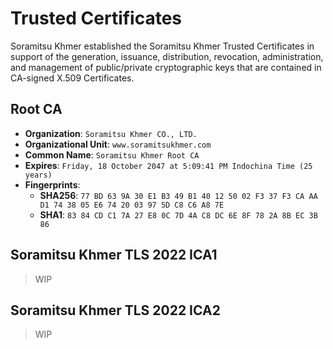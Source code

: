 # Trusted Certificates

Soramitsu Khmer established the Soramitsu Khmer Trusted Certificates in support of the generation, issuance, distribution, revocation, administration, and management of public/private cryptographic keys that are contained in CA-signed X.509 Certificates.

## Root CA

- **Organization**: `Soramitsu Khmer CO., LTD.`
- **Organizational Unit**: `www.soramitsukhmer.com`
- **Common Name**: `Soramitsu Khmer Root CA`
- **Expires**: `Friday, 18 October 2047 at 5:09:41 PM Indochina Time (25 years)`
- **Fingerprints**:
  - **SHA256**: `77 BD 63 9A 30 E1 B3 49 B1 40 12 50 02 F3 37 F3 CA AA D1 74 38 05 E6 74 20 03 97 5D C8 C6 A8 7E`
  - **SHA1**: `83 84 CD C1 7A 27 E8 0C 7D 4A C8 DC 6E 8F 78 2A 8B EC 3B 86`

## Soramitsu Khmer TLS 2022 ICA1

> WIP

## Soramitsu Khmer TLS 2022 ICA2

> WIP
